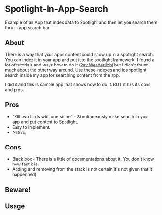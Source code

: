 # Spotlight-In-App-Search

Example of an App that index data to Spotlight and then let you search them thru in app search bar.

## About
There is a way that your apps content could show up in a spotlight search. You can index it in your app and put it to the spotlight framework.
I found a lot of tutorials and ways how to do it ([Ray Wenderlich](https://www.raywenderlich.com/1544-ios-9-app-search-tutorial-introduction-to-app-search)) but I didn't found much about the other way around. Use these indexes and ios spotlight search inside my app for searching content from the app.

I did it and this is sample app that shows how to do it.
BUT it has its cons and pros.

## Pros 
* "Kill two birds with one stone" - Simultaneously make search in your app and put content to Spotlight.
* Easy to implement.
* Native.

## Cons 
* Black box - There is a little of documentations about it. You don't know how fast it is. 
* Adding and removing from the stack is not certain(it's not given that it happenned)

## Beware!


## Usage 